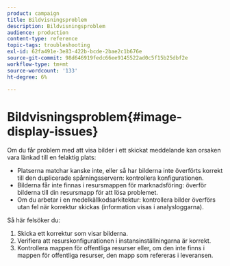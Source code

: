 ```yaml
---
product: campaign
title: Bildvisningsproblem
description: Bildvisningsproblem
audience: production
content-type: reference
topic-tags: troubleshooting
exl-id: 62fa491e-3e83-422b-bcde-2bae2c1b676e
source-git-commit: 98d646919fedc66ee9145522ad0c5f15b25dbf2e
workflow-type: tm+mt
source-wordcount: '133'
ht-degree: 6%

---
```


# Bildvisningsproblem{#image-display-issues}

Om du får problem med att visa bilder i ett skickat meddelande kan orsaken vara länkad till en felaktig plats:

* Platserna matchar kanske inte, eller så har bilderna inte överförts korrekt till den duplicerade spårningsservern: kontrollera konfigurationen.
* Bilderna får inte finnas i resursmappen för marknadsföring: överför bilderna till din resursmapp för att lösa problemet.
* Om du arbetar i en medelkällkodsarkitektur: kontrollera bilder överförs utan fel när korrektur skickas (information visas i analysloggarna).

Så här felsöker du:

1. Skicka ett korrektur som visar bilderna.
1. Verifiera att resurskonfigurationen i instansinställningarna är korrekt.
1. Kontrollera mappen för offentliga resurser eller, om den inte finns i mappen för offentliga resurser, den mapp som refereras i leveransen.
